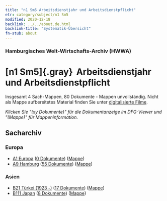 ```yaml
---
title: "n1 Sm5 Arbeitsdienstjahr und Arbeitsdienstpflicht"
etr: category/subject/n1 Sm5
modified: 2020-12-18
backlink: ../../about.de.html
backlink-title: "Systematik-Übersicht"
fn-stub: about
---
```


### Hamburgisches Welt-Wirtschafts-Archiv (HWWA)
# [n1 Sm5]{.gray}&#8201; Arbeitsdienstjahr und Arbeitsdienstpflicht&#160; 




Insgesamt 4 Sach-Mappen, 80 Dokumente - Mappen unvollständig.
Nicht als Mappe aufbereitetes Material finden Sie unter [digitalisierte Filme](/film/h1_sh).

_Klicken Sie "(xy Dokumente)" für die Dokumentanzeige im DFG-Viewer und "(Mappe)" für Mappeninformation._

## Sacharchiv




### Europa

- [A1 Europa](../../../geo/about.de.html#A1) (<a href="https://dfg-viewer.de/show/?tx_dlf[id]=https://pm20.zbw.eu/mets/sh/1408xx/140892/1449xx/144936/public.mets.de.xml" target="_blank">0 Dokumente</a>) ([Mappe](http://purl.org/pressemappe20/folder/sh/140892,144936))
- [A9 Hamburg](../../../geo/about.de.html#A9) (<a href="https://dfg-viewer.de/show/?tx_dlf[id]=https://pm20.zbw.eu/mets/sh/1409xx/140905/1449xx/144936/public.mets.de.xml" target="_blank">55 Dokumente</a>) ([Mappe](http://purl.org/pressemappe20/folder/sh/140905,144936))

### Asien

- [B21 Türkei (1923 -)](../../../geo/about.de.html#B21) (<a href="https://dfg-viewer.de/show/?tx_dlf[id]=https://pm20.zbw.eu/mets/sh/1411xx/141111/1449xx/144936/public.mets.de.xml" target="_blank">17 Dokumente</a>) ([Mappe](http://purl.org/pressemappe20/folder/sh/141111,144936))
- [B111 Japan](../../../geo/about.de.html#B111) (<a href="https://dfg-viewer.de/show/?tx_dlf[id]=https://pm20.zbw.eu/mets/sh/1412xx/141272/1449xx/144936/public.mets.de.xml" target="_blank">8 Dokumente</a>) ([Mappe](http://purl.org/pressemappe20/folder/sh/141272,144936))


